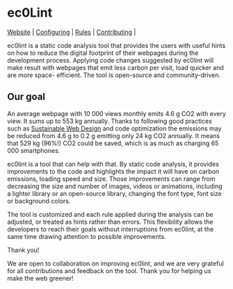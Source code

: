 # ec0Lint

[Website](TBD) |
[Configuring](https://eslint.org/docs/user-guide/configuring) |
[Rules](TBD) |
[Contributing](https://eslint.org/docs/developer-guide/contributing/) |

ec0lint is a static code analysis tool that provides the users with useful hints on how to reduce the digital footprint of their webpages during the development process. Applying code changes suggested by ec0lint will make result with webpages that emit less carbon per visit, load quicker and are more space- efficient. The tool is open-source and community-driven.

## Our goal

An average webpage with 10 000 views monthly emits 4.6 g CO2 with every view. It sums up to 553 kg annually. Thanks to following good practices such as [Sustainable Web Design](https://sustainablewebdesign.org/) and code optimization the emissions may be reduced from 4.6 g to 0.2 g emitting only 24 kg CO2 annually. It means that 529 kg (96%!) CO2 could be saved, which is as much as charging 65 000 smartphones.

ec0lint is a tool that can help with that. By static code analysis, it provides improvements to the code and highlights the impact it will have on carbon emissions, loading speed and size. Those improvements can range from decreasing the size and number of images, videos or animations, including a lighter library or an open-source library, changing the font type, font size or background colors.

The tool is customized and each rule applied during the analysis can be adjusted, or treated as hints rather than errors. This flexibility allows the developers to reach their goals without interruptions from ec0lint, at the same time drawing attention to possible improvements.

Thank you!

We are open to collaboration on improving ec0lint, and we are very grateful for all contributions and feedback on the tool. Thank you for helping us make the web greener!  

